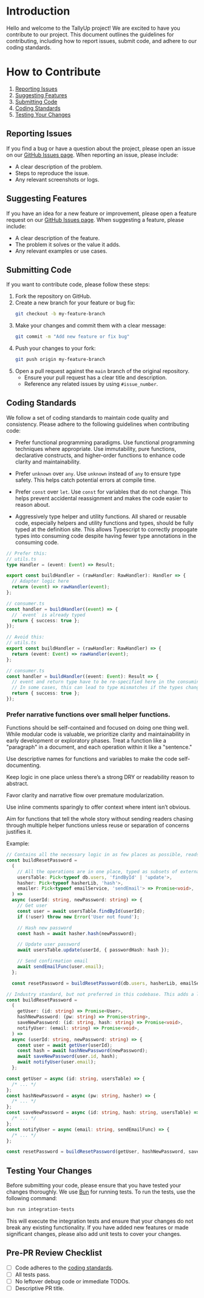 # Introduction

Hello and welcome to the TallyUp project! We are excited to have you contribute to our project. This document outlines the guidelines for contributing, including how to report issues, submit code, and adhere to our coding standards.

# How to Contribute

1. [Reporting Issues](#reporting-issues)
2. [Suggesting Features](#suggesting-features)
3. [Submitting Code](#submitting-code)
4. [Coding Standards](#coding-standards)
5. [Testing Your Changes](#testing-your-changes)

## Reporting Issues

If you find a bug or have a question about the project, please open an issue on our [GitHub Issues page](https://github.com/codeforsanjose/tallyup/issues). When reporting an issue, please include:

- A clear description of the problem.
- Steps to reproduce the issue.
- Any relevant screenshots or logs.

## Suggesting Features

If you have an idea for a new feature or improvement, please open a feature request on our [GitHub Issues page](https://github.com/codeforsanjose/tallyup/issues). When suggesting a feature, please include:

- A clear description of the feature.
- The problem it solves or the value it adds.
- Any relevant examples or use cases.

## Submitting Code

If you want to contribute code, please follow these steps:

1. Fork the repository on GitHub.
2. Create a new branch for your feature or bug fix:
   ```bash
   git checkout -b my-feature-branch
   ```
3. Make your changes and commit them with a clear message:
   ```bash
   git commit -m "Add new feature or fix bug"
   ```
4. Push your changes to your fork:
   ```bash
   git push origin my-feature-branch
   ```
5. Open a pull request against the `main` branch of the original repository.
   - Ensure your pull request has a clear title and description.
   - Reference any related issues by using `#issue_number`.

## Coding Standards

We follow a set of coding standards to maintain code quality and consistency. Please adhere to the following guidelines when contributing code:

- Prefer functional programming paradigms.
  Use functional programming techniques where appropriate. Use immutability, pure functions, declarative constructs, and higher-order functions to enhance code clarity and maintainability.

- Prefer `unknown` over `any`.
  Use `unknown` instead of `any` to ensure type safety. This helps catch potential errors at compile time.

- Prefer `const` over `let`.
  Use `const` for variables that do not change. This helps prevent accidental reassignment and makes the code easier to reason about.

- Aggressively type helper and utility functions.
  All shared or reusable code, especially helpers and utility functions and types, should be fully typed at the definition site. This allows Typescript to correctly propogate types into consuming code despite having fewer type annotations in the consuming code.

```typescript
// Prefer this:
// utils.ts
type Handler = (event: Event) => Result;

export const buildHandler = (rawHandler: RawHandler): Handler => {
  // Adapter logic here
  return (event) => rawHandler(event);
};

// consumer.ts
const handler = buildHandler((event) => {
  // `event` is already typed
  return { success: true };
});
```

```typescript
// Avoid this:
// utils.ts
export const buildHandler = (rawHandler: RawHandler) => {
  return (event: Event) => rawHandler(event);
};

// consumer.ts
const handler = buildHandler((event: Event): Result => {
  // event and return type have to be re-specified here in the consuming code
  // In some cases, this can lead to type mismatches if the types change in the utility function.
  return { success: true };
});
```

### Prefer narrative functions over small helper functions.

Functions should be self-contained and focused on doing one thing well. While modular code is valuable, we prioritize clarity and maintainability in early development or exploratory phases. Treat a function like a "paragraph" in a document, and each operation within it like a "sentence."

Use descriptive names for functions and variables to make the code self-documenting.

Keep logic in one place unless there’s a strong DRY or readability reason to abstract.

Favor clarity and narrative flow over premature modularization.

Use inline comments sparingly to offer context where intent isn’t obvious.

Aim for functions that tell the whole story without sending readers chasing through multiple helper functions unless reuse or separation of concerns justifies it.

Example:

```typescript
// Contains all the necessary logic in as few places as possible, reads like a narrative. "Get the user, reset the password, update the user, and send an email."
const buildResetPassword =
  (
    // All the operations are in one place, typed as subsets of external libraries. This allows us to directly mock the libraries in tests rather than mocking a helper function that would've eventally led to a mock of the library.
    usersTable: Pick<typeof db.users, 'findById' | 'update'>,
    hasher: Pick<typeof hasherLib, 'hash'>,
    emailer: Pick<typeof emailService, 'sendEmail'> => Promise<void>,
  ) =>
  async (userId: string, newPassword: string) => {
    // Get user
    const user = await usersTable.findById(userId);
    if (!user) throw new Error('User not found');

    // Hash new password
    const hash = await hasher.hash(newPassword);

    // Update user password
    await usersTable.update(userId, { passwordHash: hash });

    // Send confirmation email
    await sendEmailFunc(user.email);
  };

  const resetPassword = buildResetPassword(db.users, hasherLib, emailService);
```

```typescript
// Industry standard, but not preferred in this codebase. This adds a layer of indirection that can make the code harder to follow, especially across multiple files.
const buildResetPassword =
  (
    getUser: (id: string) => Promise<User>,
    hashNewPassword: (pw: string) => Promise<string>,
    saveNewPassword: (id: string, hash: string) => Promise<void>,
    notifyUser: (email: string) => Promise<void>,
  ) =>
  async (userId: string, newPassword: string) => {
    const user = await getUser(userId);
    const hash = await hashNewPassword(newPassword);
    await saveNewPassword(user.id, hash);
    await notifyUser(user.email);
  };

const getUser = async (id: string, usersTable) => {
  /* ... */
};
const hashNewPassword = async (pw: string, hasher) => {
  /* ... */
};
const saveNewPassword = async (id: string, hash: string, usersTable) => {
  /* ... */
};
const notifyUser = async (email: string, sendEmailFunc) => {
  /* ... */
};

const resetPassword = buildResetPassword(getUser, hashNewPassword, saveNewPassword, notifyUser);
```

## Testing Your Changes

Before submitting your code, please ensure that you have tested your changes thoroughly. We use [Bun](https://bun.sh/) for running tests. To run the tests, use the following command:

```bash
bun run integration-tests
```

This will execute the integration tests and ensure that your changes do not break any existing functionality.
If you have added new features or made significant changes, please also add unit tests to cover your changes.

## Pre-PR Review Checklist

- [ ] Code adheres to the [coding standards](#coding-standards).
- [ ] All tests pass.
- [ ] No leftover debug code or immediate TODOs.
- [ ] Descriptive PR title.
